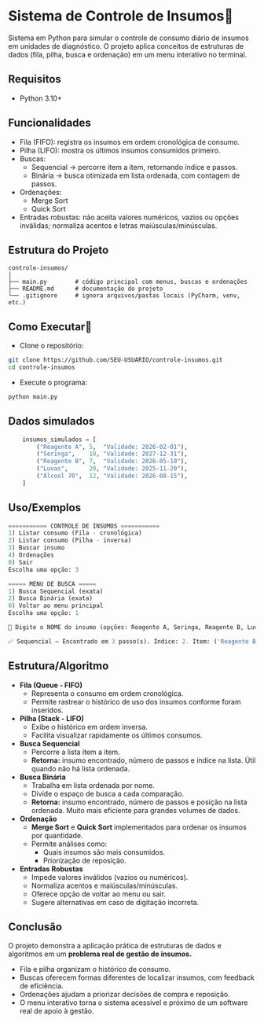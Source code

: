 
# Sistema de Controle de Insumos💊

Sistema em Python para simular o controle de consumo diário de insumos em unidades de diagnóstico.
O projeto aplica conceitos de estruturas de dados (fila, pilha, busca e ordenação) em um menu interativo no terminal.

## Requisitos
- Python 3.10+
## Funcionalidades

- Fila (FIFO): registra os insumos em ordem cronológica de consumo.
- Pilha (LIFO): mostra os últimos insumos consumidos primeiro.
- Buscas:
    - Sequencial → percorre item a item, retornando índice e passos.
    - Binária → busca otimizada em lista ordenada, com contagem de passos.
- Ordenações:
    - Merge Sort
    - Quick Sort
- Entradas robustas: não aceita valores numéricos, vazios ou opções inválidas; normaliza acentos e letras maiúsculas/minúsculas.

## Estrutura do Projeto
```
controle-insumos/
│
├── main.py        # código principal com menus, buscas e ordenações
├── README.md      # documentação do projeto
└── .gitignore     # ignora arquivos/pastas locais (PyCharm, venv, etc.)

```

## Como Executar🚀

- Clone o repositório:

```bash
git clone https://github.com/SEU-USUARIO/controle-insumos.git
cd controle-insumos
```
- Execute o programa:
```bash
python main.py
```
## Dados simulados
```python
    insumos_simulados = [
        ("Reagente A", 5,  "Validade: 2026-02-01"),
        ("Seringa",    10, "Validade: 2027-12-31"),
        ("Reagente B", 7,  "Validade: 2026-05-10"),
        ("Luvas",      20, "Validade: 2025-11-20"),
        ("Álcool 70",  12, "Validade: 2026-08-15"),
    ]
```

    
## Uso/Exemplos

```python
=========== CONTROLE DE INSUMOS ===========
1) Listar consumo (Fila - cronológica)
2) Listar consumo (Pilha - inversa)
3) Buscar insumo
4) Ordenações
0) Sair
Escolha uma opção: 3

===== MENU DE BUSCA =====
1) Busca Sequencial (exata)
2) Busca Binária (exata)
0) Voltar ao menu principal
Escolha uma opção: 1

🔎 Digite o NOME do insumo (opções: Reagente A, Seringa, Reagente B, Luvas, Álcool 70): Reagente B

✅ Sequencial — Encontrado em 3 passo(s). Índice: 2. Item: ('Reagente B', 7, '2026-05-10')

```
## Estrutura/Algoritmo

- **Fila (Queue - FIFO)**
    - Representa o consumo em ordem cronológica.
    - Permite rastrear o histórico de uso dos insumos conforme foram inseridos.
- **Pilha (Stack - LIFO)**
    - Exibe o histórico em ordem inversa.
    - Facilita visualizar rapidamente os últimos consumos.
- **Busca Sequencial**
    - Percorre a lista item a item.
    - **Retorna:** insumo encontrado, número de passos e índice na lista. Útil quando não há lista ordenada.
- **Busca Binária**
    - Trabalha em lista ordenada por nome.
    - Divide o espaço de busca a cada comparação.
    - **Retorna:** insumo encontrado, número de passos e posição na lista ordenada. Muito mais eficiente para grandes volumes de dados.
- **Ordenação**
    - **Merge Sort** e **Quick Sort** implementados para ordenar os insumos por quantidade.
    - Permite análises como:
        - Quais insumos são mais consumidos.
         - Priorização de reposição.
- **Entradas Robustas**
    - Impede valores inválidos (vazios ou numéricos).
    - Normaliza acentos e maiúsculas/minúsculas.
    - Oferece opção de voltar ao menu ou sair.
    - Sugere alternativas em caso de digitação incorreta.
      
## Conclusão
O projeto demonstra a aplicação prática de estruturas de dados e algoritmos em um **problema real de gestão de insumos.**
- Fila e pilha organizam o histórico de consumo.
- Buscas oferecem formas diferentes de localizar insumos, com feedback de eficiência.
- Ordenações ajudam a priorizar decisões de compra e reposição.
- O menu interativo torna o sistema acessível e próximo de um software real de apoio à gestão.



